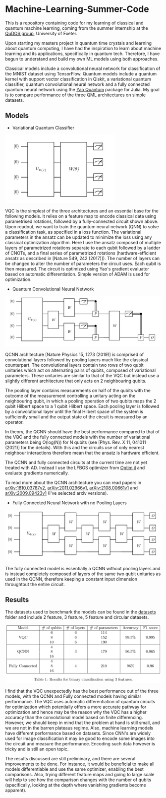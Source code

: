 # Machine-Learning-Summer-Code
This is a repository containing code for my learning of classical and quantum machine learning, coming from the summer internship at the [QuDOS group](https://kyriienko.github.io/), University of Exeter.

Upon starting my masters project in quantum time crystals and learning about quantum computing, I have had the inspiration to learn about machine learning and its applications, specifically in quantum tech. Therefore, I have begun to understand and build my own ML models using both approaches. 

Classical models include a convolutional neural network for classification of the MNIST dataset using TensorFlow. Quantum models include a quantum kernel with support vector classification in Qiskit, a variational quantum classifier, quantum convolutional neural network and a fully connected quantum neural network using the [Yao Quantum](https://yaoquantum.org/) package for Julia. My goal is to compare performance of the three QML architectures on simple datasets.

## Models


* Variational Quantum Classifier

<img src="images/VQC_Circuit.png" height="220">

VQC is the simplest of the three architectures and an essential base for the following models. It relies on a feature map to encode classical data using parametrised rotations, followed by a fully-connected circuit shown above. Upon readout, we want to train the quantum neural network (QNN) to solve a classification task, as specified in a loss function. The variational parameters in the ansatz can be updated to minimize the loss using any classical optimization algorithm. Here I use the ansatz composed of multiple layers of parametrized rotations separate to each qubit followed by a ladder of CNOTs, and a final series of parametrized rotations (hardware-efficient ansatz as described in [Nature 549, 242 (2017)]). The number of layers can be changed to alter the number of parameters the circuit uses. Each qubit is then measured. The circuit is optimized using Yao's gradient evaluator based on automatic differentiation. Simple version of ADAM is used for optimization.

* Quantum Convolutional Neural Network

![qcnn](images/QCNN.png)

QCNN architecture [Nature Physics 15, 1273 (2019)] is comprised of convolutional layers followed by pooling layers much like the classical counterpart. The convolutional layers contain two rows of two qubit unitaries which act on alternating pairs of qubits, composed of variational parameters. These unitaries are similar to that of the VQC but instead use a slightly different architecture that only acts on 2 neighbouring qubits.

The pooling layer contains measurements on half of the qubits with the outcome of the measurement controlling a unitary acting on the neighbouring qubit, in which a pooling operation of two qubits maps the 2 qubit Hilbert space to a 1 qubit Hilbert space. Each pooling layer is followed by a convolutional layer until the final Hilbert space of the system is sufficiently small and the output state of the circuit is measured by an operator.

In theory, the QCNN should have the best performance compared to that of the VQC and the fully connected models with the number of variational parameters being O(log(N)) for N qubits (see [Phys. Rev. X 11, 041011 (2021)] for the details). With this and the circuits use of only nearest neighbour interactions therefore mean that the ansatz is hardware efficient.

The QCNN and fully connected circuits at the current time are not yet treated with AD. Instead I use the LFBGS optimizer from [Optim.jl](https://github.com/JuliaNLSolvers/Optim.jl) and evaluate gradients numerically.

To read more about the QCNN architecture you can read papers in [arXiv:1810.03787v2](https://arxiv.org/pdf/1810.03787.pdf), [arXiv:2011.02966v1](https://arxiv.org/pdf/2011.02966.pdf), [arXiv:2108.00661v1](https://arxiv.org/pdf/2108.00661.pdf) and [arXiv:2009.09423v1](https://arxiv.org/pdf/2009.09423.pdf) (I've selected arxiv versions).


* Fully Connected Neural Network with no Pooling Layers

![fc](images/fully_connected.png)

The fully connected model is essentially a QCNN without pooling layers and is instead completely composed of layers of the same two qubit unitaries as used in the QCNN, therefore keeping a constant input dimension throughtout the entire circuit.

## Results

The datasets used to benchmark the models can be found in the [datasets](datasets/) folder and include 2 feature, 3 feature, 5 feature and circular datasets.

![table](images/3_feature_table.png)

I find that the VQC unexpectedly has the best performance out of the three models, with the QCNN and Fully connected models having similar performance. The VQC uses automatic differentiation of quantum circuits for optimization which potentially offers a more accurate pathway for optimization and hence may be the reason why the VQC has a higher accuracy than the convolutional model based on finite differencing. However, we should keep in mind that the problem at hand is still small, and we are not in the barren plateaus regime. Also, machine learning models have different performance based on datasets. Since CNN's are widely used for image classification it may be good to encode some images into the circuit and measure the performance. Encoding such data however is tricky and is still an open topic.

The results discussed are still preliminary, and there are several improvements to be done. For instance, it would be beneficial to make all models differentiable and use the same optimizer, enabling the best comparisons. Also, trying different feature maps and going to large scale will help to see how the comparison changes with the number of qubits (specifically, looking at the depth where vanishing gradients become apparent).
